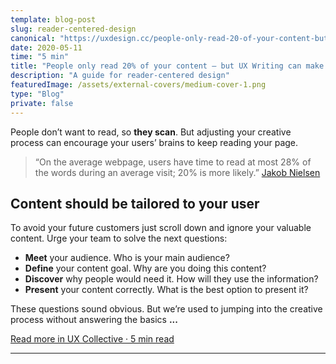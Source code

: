 ```yaml
---
template: blog-post
slug: reader-centered-design
canonical: "https://uxdesign.cc/people-only-read-20-of-your-content-but-ux-writing-can-make-them-read-more-on-your-page-cd483c284136?source=friends_link&sk=6291fa6829e4e5d3dfa0b9d96656093c"
date: 2020-05-11
time: "5 min"
title: "People only read 20% of your content — but UX Writing can make them read more on your page"
description: "A guide for reader-centered design"
featuredImage: /assets/external-covers/medium-cover-1.png
type: "Blog"
private: false
---
```


People don’t want to read, so **they scan**. But adjusting your creative process can encourage your users’ brains to keep reading your page.

> “On the average webpage, users have time to read at most 28% of the words during an average visit; 20% is more likely.”
> [Jakob Nielsen](https://www.nngroup.com/articles/how-little-do-users-read/)

## Content should be tailored to your user

To avoid your future customers just scroll down and ignore your valuable content. Urge your team to solve the next questions:

- **Meet** your audience. Who is your main audience?
- **Define** your content goal. Why are you doing this content?
- **Discover** why people would need it. How will they use the information?
- **Present** your content correctly. What is the best option to present it?

These questions sound obvious. But we’re used to jumping into the creative process without answering the basics **...**

<a href="https://uxdesign.cc/people-only-read-20-of-your-content-but-ux-writing-can-make-them-read-more-on-your-page-cd483c284136?source=friends_link&sk=6291fa6829e4e5d3dfa0b9d96656093c">Read more in UX Collective · 5 min read</a>

---
